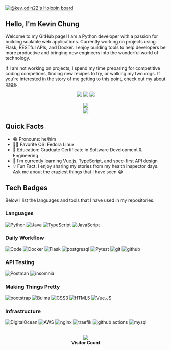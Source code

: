 [![@kev_odin22's Holopin board](https://holopin.me/kev_odin22)](https://holopin.io/@kev_odin22)

## Hello, I'm Kevin Chung ##
Welcome to my GitHub page! I am a Python developer with a passion for building scalable web applications. Currently working on projects using Flask, RESTful APIs, and Docker. I enjoy building tools to help developers be more productive and bringing new engineers into the wonderful world of technology.  

If I am not working on projects, I spend my time preparing for competitive coding competions, finding new recipes to try, or walking my two dogs. If you're interested in the story of me getting to this point, check out my [about page][about].

[about]: https://www.kchungdev.com/about

<p align="center"> 
<a href="https://www.linkedin.com/in/kchungdev/" alt="LinkedIn">
        <img src="https://img.shields.io/badge/Linkedin-blue?style=for-the-badge&logo=linkedin&logoColor=white" /></a>
<a href="https://www.kchungdev.com/" alt="Portfolio">
        <img src="https://img.shields.io/badge/Portfolio-orange?style=for-the-badge&logo=website&logoColor=white" /></a>
<a href="mailto:kev.chu.pro@gmail.com" alt="Portfolio">
        <img src="https://img.shields.io/badge/Gmail-red?style=for-the-badge&logo=gmail&logoColor=white" /></a>
<br><br>
<img src= "https://streak-stats.demolab.com?user=kev-odin&theme=github-light&hide_border=true&date_format=%5BY%20%5DM%20j"/>
<br>
<!-- <img src="https://github-readme-stats.vercel.app/api?username=kev-odin&show_icons=true&hide=issues" />
<br> -->
<img src="https://github-readme-stats.vercel.app/api/top-langs/?username=kev-odin&layout=compact" /> 
</p>


## Quick Facts ##
- 😁 Pronouns: he/him  
- 👨‍💻 Favorite OS: Fedora Linux  
- 📖 Education: Graduate Certificate in Software Development & Engineering  
- 🌱 I’m currently learning Vue.js, TypeScript, and spec-first API design  
- 💡 Fun Fact: I enjoy sharing my stories from my health inspector days. Ask me about the craziest things that I have seen 😂  

## Tech Badges ##
Below I list the languages and tools that I have used in my repositories.

### Languages ###
![Python](https://img.shields.io/badge/Python-grey?style=for-the-badge&logo=python&logoColor=white)
![Java](https://img.shields.io/badge/Java-grey?style=for-the-badge&logo=openjdk&logoColor=white)
![TypeScript](https://img.shields.io/badge/TypeScript-grey?style=for-the-badge&logo=typescript&logoColor=white)
![JavaScript](https://img.shields.io/badge/JavaScript-grey?style=for-the-badge&logo=javascript&logoColor=white)

### Daily Workflow ###
![Code](https://img.shields.io/badge/Code-grey?style=for-the-badge&logo=visual-studio-code&logoColor=white)
![Docker](https://img.shields.io/badge/Docker-grey?style=for-the-badge&logo=docker&logoColor=white)
![Flask](https://img.shields.io/badge/Flask-grey?style=for-the-badge&logo=flask&logoColor=white)
![postgresql](https://img.shields.io/badge/postgresql-grey?style=for-the-badge&logo=postgresql&logoColor=white)
![Pytest](https://img.shields.io/badge/Pytest-grey?style=for-the-badge&logo=pytest&logoColor=white)
![git](https://img.shields.io/badge/git-grey?style=for-the-badge&logo=git&logoColor=white)
![github](https://img.shields.io/badge/github-grey?style=for-the-badge&logo=github&logoColor=white)

### API Testing ###
![Postman](https://img.shields.io/badge/Postman-grey?style=for-the-badge&logo=postman&logoColor=white)
![insomnia](https://img.shields.io/badge/insomnia-grey?style=for-the-badge&logo=insomnia&logoColor=white)

### Making Things Pretty ###
![bootstrap](https://img.shields.io/badge/bootstrap-grey?style=for-the-badge&logo=bootstrap&logoColor=white)
![Bulma](https://img.shields.io/badge/Bulma-grey?style=for-the-badge&logo=bulma&logoColor=white)
![CSS3](https://img.shields.io/badge/CSS3-grey?style=for-the-badge&logo=css3&logoColor=white)
![HTML5](https://img.shields.io/badge/HTML5-grey?style=for-the-badge&logo=html5&logoColor=white)
![Vue.JS](https://img.shields.io/badge/Vue.JS-grey?style=for-the-badge&logo=vuedotjs&logoColor=white)

### Infrastructure ###
![DigitalOcean](https://img.shields.io/badge/DigitalOcean-grey?style=for-the-badge&logo=digitalocean&logoColor=white)
![AWS](https://img.shields.io/badge/AWS-grey?style=for-the-badge&logo=amazonaws&logoColor=white)
![nginx](https://img.shields.io/badge/nginx-grey?style=for-the-badge&logo=nginx&logoColor=white)
![traefik](https://img.shields.io/badge/traefik-grey?style=for-the-badge&logo=traefikproxy&logoColor=white)
![github actions](https://img.shields.io/badge/github_actions-grey?style=for-the-badge&logo=githubactions&logoColor=white)
![mysql](https://img.shields.io/badge/mysql-grey?style=for-the-badge&logo=mysql&logoColor=white)

<p align="center"> 
<br>
<img src="https://profile-counter.glitch.me/kev-odin/count.svg" />
<br>
<strong> Visitor Count </strong>
</p>
